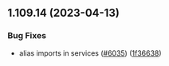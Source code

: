 ## 1.109.14 (2023-04-13)


### Bug Fixes

* alias imports in services ([#6035](https://github.com/EddieHubCommunity/LinkFree/issues/6035)) ([1f36638](https://github.com/EddieHubCommunity/LinkFree/commit/1f3663801301ba6573553b50a76c513cb4ba7e03))



